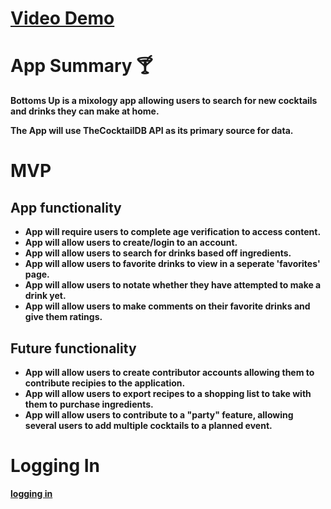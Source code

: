 <strong><h1>[Video Demo](https://vimeo.com/611938452)</h1><strong>

<strong><h1>App Summary :cocktail:</h1></strong>
Bottoms Up is a mixology app allowing users to search for new cocktails and drinks they can make at home.

The App will use TheCocktailDB API as its primary source for data. 

<strong><h1>MVP</h1></strong>

<h2>App functionality</h2>
<ul>
<li>App will require users to complete age verification to access content.</li>
<li>App will allow users to create/login to an account.</li>
<li>App will allow users to search for drinks based off ingredients.</li>
<li>App will allow users to favorite drinks to view in a seperate 'favorites' page.</li>
<li>App will allow users to notate whether they have attempted to make a drink yet.</li>
<li>App will allow users to make comments on their favorite drinks and give them ratings.</li>
</ul>

<h2>Future functionality</h2>
<ul>
<li>App will allow users to create contributor accounts allowing them to contribute recipies to the application.</li>
<li>App will allow users to export recipes to a shopping list to take with them to purchase ingredients.</li>
<li>App will allow users to contribute to a "party" feature, allowing several users to add multiple cocktails to a planned event.</li>
</ul>

<strong><h1>Logging In</h1></strong>
  [logging in](./src/assets/login-gif.gif)
